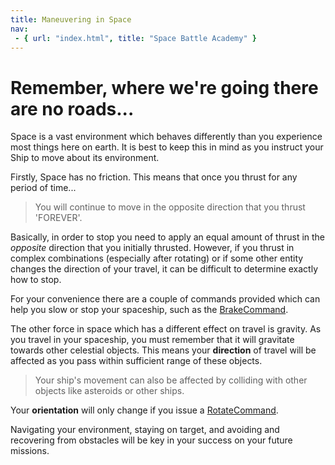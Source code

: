 ```yaml
---
title: Maneuvering in Space
nav:
 - { url: "index.html", title: "Space Battle Academy" }
---
```


Remember, where we're going there are no roads...
=========

Space is a vast environment which behaves differently than you experience most things here on earth.  It is best to keep this in mind as you instruct your Ship to move about its environment.

Firstly, Space has no friction.  This means that once you thrust for any period of time...

> You will continue to move in the opposite direction that you thrust 'FOREVER'. 
 
Basically, in order to stop you need to apply an equal amount of thrust in the *opposite* direction that you initially thrusted.  However,  if you thrust in complex combinations (especially after rotating) or if some other entity changes the direction of your travel, it can be difficult to determine exactly how to stop.

For your convenience there are a couple of commands provided which can help you slow or stop your spaceship, such as the [BrakeCommand](../java_doc/ihs/apcs/spacebattle/commands/BrakeCommand.html).

The other force in space which has a different effect on travel is gravity.  As you travel in your spaceship, you must remember that it will gravitate towards other celestial objects.  This means your **direction** of travel will be affected as you pass within sufficient range of these objects.

> Your ship's movement can also be affected by colliding with other objects like asteroids or other ships.

Your **orientation** will only change if you issue a [RotateCommand](../java_doc/ihs/apcs/spacebattle/commands/RotateCommand.html).

Navigating your environment, staying on target, and avoiding and recovering from obstacles will be key in your success on your future missions.
